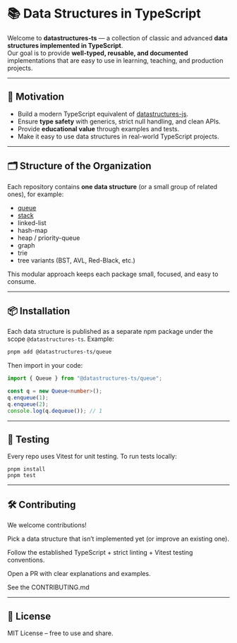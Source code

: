 # 📚 Data Structures in TypeScript

Welcome to **datastructures-ts** — a collection of classic and advanced **data structures implemented in TypeScript**.  
Our goal is to provide **well-typed, reusable, and documented** implementations that are easy to use in learning, teaching, and production projects.

---

## 🎯 Motivation
- Build a modern TypeScript equivalent of [datastructures-js](https://github.com/datastructures-js).  
- Ensure **type safety** with generics, strict null handling, and clean APIs.  
- Provide **educational value** through examples and tests.  
- Make it easy to use data structures in real-world TypeScript projects.

---

## 🗂️ Structure of the Organization
Each repository contains **one data structure** (or a small group of related ones), for example:

- [queue](https://github.com/datastructures-ts/queue)
- [stack](https://github.com/datastructures-ts/stack)
- linked-list  
- hash-map  
- heap / priority-queue  
- graph  
- trie  
- tree variants (BST, AVL, Red-Black, etc.)  

This modular approach keeps each package small, focused, and easy to consume.

---


## 📦 Installation
Each data structure is published as a separate npm package under the scope `@datastructures-ts`. Example:

```bash
pnpm add @datastructures-ts/queue
```

Then import in your code:

```ts
import { Queue } from "@datastructures-ts/queue";

const q = new Queue<number>();
q.enqueue(1);
q.enqueue(2);
console.log(q.dequeue()); // 1
```
---

## 🧪 Testing

Every repo uses Vitest for unit testing. To run tests locally:

```
pnpm install
pnpm test
```
---

## 🛠️ Contributing

We welcome contributions!

Pick a data structure that isn’t implemented yet (or improve an existing one).

Follow the established TypeScript + strict linting + Vitest testing conventions.

Open a PR with clear explanations and examples.

See the CONTRIBUTING.md

---

## 📜 License

MIT License – free to use and share.
